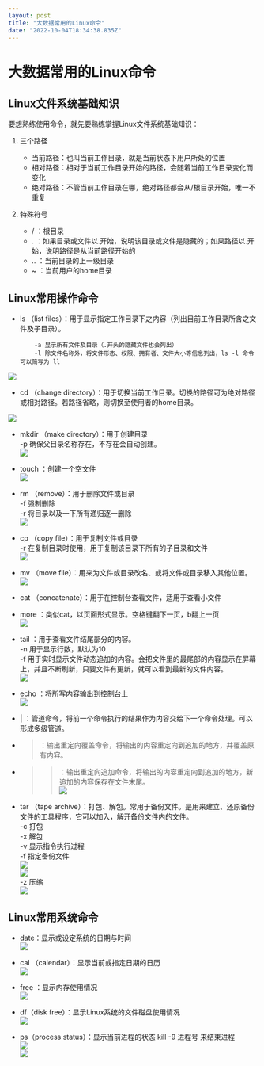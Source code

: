 ```yaml
---
layout: post
title: "大数据常用的Linux命令"
date: "2022-10-04T18:34:38.835Z"
---
```

大数据常用的Linux命令
=============

Linux文件系统基础知识
-------------

要想熟练使用命令，就先要熟练掌握Linux文件系统基础知识：

1.  三个路径
    
    *   当前路径：也叫当前工作目录，就是当前状态下用户所处的位置
    *   相对路径：相对于当前工作目录开始的路径，会随着当前工作目录变化而变化
    *   绝对路径：不管当前工作目录在哪，绝对路径都会从/根目录开始，唯一不重复
2.  特殊符号
    
    *   / ：根目录
    *   . ：如果目录或文件以.开始，说明该目录或文件是隐藏的；如果路径以.开始，说明路径是从当前路径开始的
    *   .. ：当前目录的上一级目录
    *   ~ ：当前用户的home目录

Linux常用操作命令
-----------

*   ls （list files）：用于显示指定工作目录下之内容（列出目前工作目录所含之文件及子目录）。
    
            -a 显示所有文件及目录（.开头的隐藏文件也会列出）
            -l 除文件名称外，将文件形态、权限、拥有者、文件大小等信息列出，ls -l 命令可以简写为 ll
        
    

![](https://img2022.cnblogs.com/blog/2441499/202210/2441499-20221004175954348-1254039298.png)

*   cd （change directory）：用于切换当前工作目录。切换的路径可为绝对路径或相对路径。若路径省略，则切换至使用者的home目录。

![](https://img2022.cnblogs.com/blog/2441499/202210/2441499-20221004180232406-1561768568.png)

*   mkdir （make directory）：用于创建目录  
    \-p 确保父目录名称存在，不存在会自动创建。  
    ![](https://img2022.cnblogs.com/blog/2441499/202210/2441499-20221004181033373-1039706350.png)
    
*   touch ：创建一个空文件  
    ![](https://img2022.cnblogs.com/blog/2441499/202210/2441499-20221004181406819-84521889.png)
    
*   rm （remove）：用于删除文件或目录  
    \-f 强制删除  
    \-r 将目录以及一下所有递归逐一删除  
    ![](https://img2022.cnblogs.com/blog/2441499/202210/2441499-20221004181903127-1295298596.png)
    
*   cp （copy file）：用于复制文件或目录  
    \-r 在复制目录时使用，用于复制该目录下所有的子目录和文件  
    ![](https://img2022.cnblogs.com/blog/2441499/202210/2441499-20221004182829396-1319561138.png)
    
*   mv （move file）：用来为文件或目录改名、或将文件或目录移入其他位置。  
    ![](https://img2022.cnblogs.com/blog/2441499/202210/2441499-20221004183527789-1418903832.png)
    
*   cat （concatenate）：用于在控制台查看文件，适用于查看小文件
    
*   more ：类似cat，以页面形式显示。空格键翻下一页，b翻上一页  
    ![](https://img2022.cnblogs.com/blog/2441499/202210/2441499-20221004184331444-419863244.png)
    
*   tail ：用于查看文件结尾部分的内容。  
    \-n 用于显示行数，默认为10  
    \-f 用于实时显示文件动态追加的内容。会把文件里的最尾部的内容显示在屏幕上，并且不断刷新，只要文件有更新，就可以看到最新的文件内容。  
    ![](https://img2022.cnblogs.com/blog/2441499/202210/2441499-20221004201341823-2048570075.png)
    
*   echo ：将所写内容输出到控制台上  
    ![](https://img2022.cnblogs.com/blog/2441499/202210/2441499-20221004201514435-1590887752.png)
    
*   | ：管道命令，将前一个命令执行的结果作为内容交给下一个命令处理。可以形成多级管道。
    
*   > ：输出重定向覆盖命令，将输出的内容重定向到追加的地方，并覆盖原有内容。
    
*   > > ：输出重定向追加命令，将输出的内容重定向到追加的地方，新追加的内容保存在文件末尾。  
    > > ![](https://img2022.cnblogs.com/blog/2441499/202210/2441499-20221004202501240-1882640320.png)
    
*   tar （tape archive）：打包、解包。常用于备份文件。是用来建立、还原备份文件的工具程序，它可以加入，解开备份文件内的文件。  
    \-c 打包  
    \-x 解包  
    \-v 显示指令执行过程  
    \-f 指定备份文件  
    ![](https://img2022.cnblogs.com/blog/2441499/202210/2441499-20221004203529291-248118613.png)  
    ![](https://img2022.cnblogs.com/blog/2441499/202210/2441499-20221004203646960-1641268445.png)  
    \-z 压缩  
    ![](https://img2022.cnblogs.com/blog/2441499/202210/2441499-20221004204130671-29824376.png)
    

Linux常用系统命令
-----------

*   date：显示或设定系统的日期与时间  
    ![](https://img2022.cnblogs.com/blog/2441499/202210/2441499-20221004205028555-446379588.png)
    
*   cal （calendar）：显示当前或指定日期的日历  
    ![](https://img2022.cnblogs.com/blog/2441499/202210/2441499-20221004205125134-623364216.png)
    
*   free ：显示内存使用情况  
    ![](https://img2022.cnblogs.com/blog/2441499/202210/2441499-20221004205523926-1420797246.png)
    
*   df（disk free）：显示Linux系统的文件磁盘使用情况  
    ![](https://img2022.cnblogs.com/blog/2441499/202210/2441499-20221004205731495-1247229235.png)
    
*   ps（process status）：显示当前进程的状态 kill -9 进程号 来结束进程  
    ![](https://img2022.cnblogs.com/blog/2441499/202210/2441499-20221004210004650-1068847906.png)  
    ![](https://img2022.cnblogs.com/blog/2441499/202210/2441499-20221004210118253-1995692054.png)